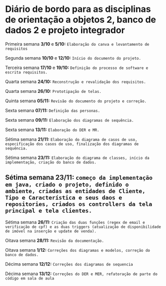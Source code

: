 # Diário de bordo para as disciplinas de orientação a objetos 2, banco de dados 2 e projeto integrador

Primeira semana **3/10** e **5/10:** ```Elaboração do canva e levantamento de requisitos```

Segunda semana **10/10** e **12/10:** ```Início do documento do projeto.```

Terceira semana **17/10** e **19/10:** ```Definição do processo de software e escrita requisitos.```

Quarta semana **24/10:** ```Reconstrução e revalidação dos requisitos.```

Quarta semana **26/10:** ```Prototipação de telas.```

Quinta semana **05/11:** ```Revisão do documento do projeto e correção.```

Sexta semana **07/11:** ```Definição das personas.```

Sexta semana **09/11:** ```Elaboração dos diagramas de sequência.```

Sexta semana **13/11:** ```Elaboração do DER e MR.```

Sétima semana **21/11:** ```Elaboração do diagrama de casos de uso, especificação dos casos de uso, finalização dos diagramas de sequência.```

Sétima semana **23/11:** ```Elaboração do diagrama de classes, início da implementação, criação do banco de dados.```

## Sétima semana **23/11:** ```começo da implementação em java, criado o projeto, definido o ambiente, criadas as entidades de Cliente, Tipo e Característica e seus daos e repositories, criados os controllers da tela principal e tela clientes.```

Sétima semana **26/11:** ```Criação das duas funções (regex de email e verificação de cpf) e as duas triggers (atualização de disponibilidade de imóvel na inserção e update de venda).```

Oitava semana **28/11:** ```Revisão da documentação.```

Oitava semana **1/12:** ```Correções dos diagramas e modelos, correção do banco de dados.```

Décima semana **12/12:** ```Correções dos diagramas de sequencia```

Décima semana **13/12:** ```Correções do DER e MER, refatoração de parte do código em sala de aula```
